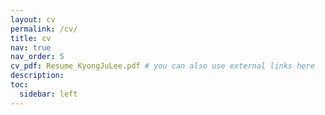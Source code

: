 ```yaml
---
layout: cv
permalink: /cv/
title: cv
nav: true
nav_order: 5
cv_pdf: Resume_KyongJuLee.pdf # you can also use external links here
description:
toc:
  sidebar: left
---
```

